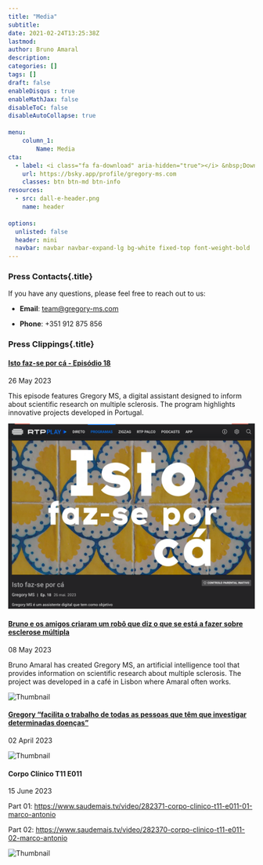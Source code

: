 ```yaml
---
title: "Media"
subtitle:  
date: 2021-02-24T13:25:38Z
lastmod: 
author: Bruno Amaral
description: 
categories: []
tags: []
draft: false
enableDisqus : true
enableMathJax: false
disableToC: false
disableAutoCollapse: true

menu:
    column_1:
        Name: Media
cta:
  - label: <i class="fa fa-download" aria-hidden="true"></i> &nbsp;Download the Press Kit
    url: https://bsky.app/profile/gregory-ms.com
    classes: btn btn-md btn-info
resources:
  - src: dall-e-header.png
    name: header

options:
  unlisted: false
  header: mini
  navbar: navbar navbar-expand-lg bg-white fixed-top font-weight-bold
---
```



### Press Contacts{.title}

If you have any questions, please feel free to reach out to us:

- **Email**: team@gregory-ms.com

- **Phone**: +351 912 875 856


### Press Clippings{.title}

<div class="row mb-3">
    <div class="col-md-8">
        <h4 class="mb-0"><a href="https://www.rtp.pt/play/p6403/e694619/isto-faz-se-por-ca" target="_blank">Isto faz-se por cá - Episódio 18 <i class="fas fa-external-link-square-alt" aria-hidden="true"></i></a></h4>
        <p class="text-muted">26 May 2023</p>
        <p>This episode features Gregory MS, a digital assistant designed to inform about scientific research on multiple sclerosis. The program highlights innovative projects developed in Portugal.</p>
    </div>
    <div class="col-md-4">
        <img src="www.rtp.pt_play_p6403_e694619_isto-faz-se-por-ca(iPad Mini).png" alt="Thumbnail" class="img-fluid img-thumbnail rounded">
    </div>
</div>

<div class="row mb-3">
    <div class="col-md-8">
        <h4 class="mb-0"><a href="https://www.publico.pt/2023/05/08/ciencia/noticia/bruno-amigos-criaram-robo-esclerose-multipla-2048612" target="_blank">Bruno e os amigos criaram um robô que diz o que se está a fazer sobre esclerose múltipla <i class="fas fa-external-link-square-alt" aria-hidden="true"></i></a></h4>
        <p class="text-muted">08 May 2023</p>
        <p>Bruno Amaral has created Gregory MS, an artificial intelligence tool that provides information on scientific research about multiple sclerosis. The project was developed in a café in Lisbon where Amaral often works.
</p>
    </div>
    <div class="col-md-4">
        <img src="/publico_EN_lg_transparent.png" alt="Thumbnail" class="img-fluid img-thumbnail rounded">
    </div>
</div>

<div class="row mb-3">
    <div class="col-md-8">
        <h4 class="mb-0"><a href="https://healthnews.pt/2023/04/02/bruno-amaral-gregory-facilita-o-trabalho-de-todas-as-pessoas-que-tem-que-investigar-determinadas-doencas/" target="_blank">Gregory “facilita o trabalho de todas as pessoas que têm que investigar determinadas doenças”
 <i class="fas fa-external-link-square-alt" aria-hidden="true"></i></a></h4>
        <p class="text-muted">02 April 2023</p>
        <p></p>
    </div>
    <div class="col-md-4">
        <img src="/media/healthnews.pt_2023_04_02_bruno-amaral-gregory-facilita-o-trabalho-de-todas-as-pessoas-que-tem-que-investigar-determinadas-doencas_(iPad%20Mini).png" alt="Thumbnail" class="img-fluid img-thumbnail rounded">
    </div>
</div>

<div class="row mb-3">
    <div class="col-md-8">
        <h4 class="mb-0">Corpo Clínico T11 E011</h4>
        <p class="text-muted">15 June 2023</p>
        <p>Part 01: <a href="https://www.saudemais.tv/video/282371-corpo-clinico-t11-e011-01-marco-antonio">https://www.saudemais.tv/video/282371-corpo-clinico-t11-e011-01-marco-antonio</a></p>
        <p>Part 02: <a href="https://www.saudemais.tv/video/282370-corpo-clinico-t11-e011-02-marco-antonio" target="_blank">https://www.saudemais.tv/video/282370-corpo-clinico-t11-e011-02-marco-antonio</a></p>
    </div>
    <div class="col-md-4">
        <img src="/media/www.saudemais.tv_video_282371-corpo-clinico-t11-e011-01-marco-antonio(iPad%20Mini).png" alt="Thumbnail" class="img-fluid img-thumbnail rounded">
    </div>
</div>
